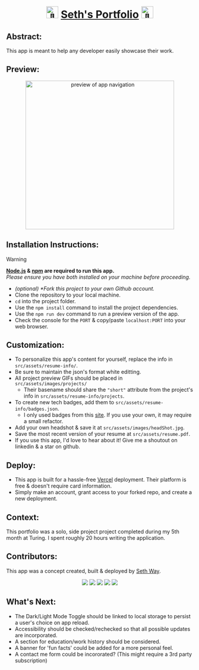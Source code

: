 <h1 align="center"><picture>
  <source srcset="https://fonts.gstatic.com/s/e/notoemoji/latest/1f680/512.webp" type="image/webp">
  <img src="https://fonts.gstatic.com/s/e/notoemoji/latest/1f680/512.gif" alt="🚀" width="32" height="32">
</picture><a href="https://sethway.vercel.app/" target="_blank">Seth's Portfolio</a><picture>
  <source srcset="https://fonts.gstatic.com/s/e/notoemoji/latest/1f680/512.webp" type="image/webp">
  <img src="https://fonts.gstatic.com/s/e/notoemoji/latest/1f680/512.gif" alt="🚀" width="32" height="32">
</picture></h1>

## Abstract:
[//]: <> (Briefly describe what you built and its features. What problem is the app solving? How does this application solve that problem?)
This app is meant to help any developer easily showcase their work.

## Preview:
[//]: <> (Provide ONE gif or screenshot of your application - choose the "coolest" piece of functionality to show off.)
<div align="center">
  <img src="/src/assets/images/site-nav.gif" alt="preview of app navigation" width="400px" height="auto">
</div>

## Installation Instructions:
[//]: <> (What steps does a person have to take to get your app cloned down and running?)

> [!WARNING]
> **[Node.js](https://nodejs.org/en) & [npm](https://www.npmjs.com/) are required to run this app.**<br>
> _Please ensure you have both installed on your machine before proceeding._

- _(optional) *Fork this project to your own Github account._
- Clone the repository to your local machine.
- `cd` into the project folder.
- Use the `npm install` command to install the project dependencies.
- Use the `npm run dev` command to run a preview version of the app.
- Check the console for the `PORT` & copy/paste `localhost:PORT` into your web browser.

## Customization:
- To personalize this app's content for yourself, replace the info in `src/assets/resume-info/`.
- Be sure to maintain the json's format white editting.
- All project preview GIFs should be placed in `src/assets/images/projects/`
  - Their basename should share the `"short"` attribute from the project's info in `src/assets/resume-info/projects`.
- To create new tech badges, add them to `src/assets/resume-info/badges.json`.
  - I only used badges from this [site](https://dev.to/envoy_/150-badges-for-github-pnk). If you use your own, it may require a small refactor.
- Add your own headshot & save it at `src/assets/images/headShot.jpg`.
- Save the most recent version of your resume at `src/assets/resume.pdf`.
- If you use this app, I'd love to hear about it! Give me a shoutout on linkedin & a star on github.
 
## Deploy:
- This app is built for a hassle-free [Vercel](https://vercel.com/) deployment. Their platform is free & doesn't require card information.
- Simply make an account, grant access to your forked repo, and create a new deployment.

## Context:
[//]: <> (Give some context for the project here. How long did you have to work on it? How far into the Turing program are you?)
This portfolio was a solo, side project project completed during my 5th month at Turing. I spent roughly 20 hours writing the application.

## Contributors:
[//]: <> (Who worked on this application? Link to their GitHubs.)
This app was a concept created, built & deployed by <a href="https://github.com/seth-way">Seth Way</a>.

<p align="center">
  <img src="https://img.shields.io/badge/React-20232A?style=for-the-badge&logo=react&logoColor=61DAFB]" />
  <img src="https://img.shields.io/badge/Framer-black?style=for-the-badge&logo=framer&logoColor=blue" />
  <img src="https://img.shields.io/badge/JavaScript-F7DF1E?style=for-the-badge&logo=javascript&logoColor=black" />
  <img src="https://img.shields.io/badge/CSS3-1572B6?style=for-the-badge&logo=css3&logoColor=white" />
  <img src="https://img.shields.io/badge/Vite-646CFF.svg?style=for-the-badge&logo=Vite&logoColor=white" />
</p>

## What's Next:
- The Dark/Light Mode Toggle should be linked to local storage to persist a user's choice on app reload.
- Accessibility should be checked/rechecked so that all possible updates are incorporated.
- A section for education/work history should be considered.
- A banner for 'fun facts' could be added for a more personal feel.
- A contact me form could be incororated? (This might require a 3rd party subscription)
